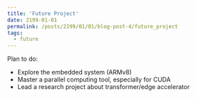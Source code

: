 ```yaml
---
title: 'Future Project'
date: 2199-01-01
permalink: /posts/2199/01/01/blog-post-4/future_project
tags:
  - future
---
```


Plan to do:
* Explore the embedded system (ARMv8)
* Master a parallel computing tool, especially for CUDA
* Lead a research project about transformer/edge accelerator
